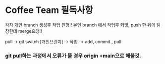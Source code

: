# Coffee Team 필독사항
각자 개인 branch 생성후 작업 진행!!
본인 branch 에서 작업후 커밋, push 한 뒤에 팀장한테 merge요청!!

pull -> git switch [개인브랜치] -> 작업 -> add, commit , pull
### git pull하는 과정에서 오류가 뜰 경우 origin +main으로 해볼것.
